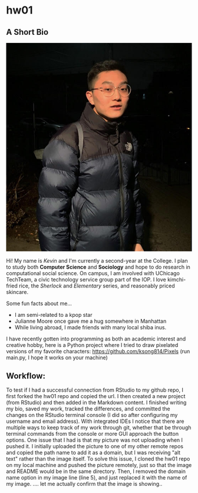 # hw01

## A Short Bio

![alt text](meeeeee.jpg) 

Hi! My name is *Kevin* and I'm currently a second-year at the College. I plan to study both **Computer Science** and **Sociology** and hope to do research in computational social science. On campus, I am involved with UChicago TechTeam, a civic technology service group part of the IOP. I love kimchi-fried rice, the *Sherlock* and *Elementary* series, and reasonably priced skincare.

Some fun facts about me...
* I am semi-related to a kpop star
* Julianne Moore once gave me a hug somewhere in Manhattan
* While living abroad, I made friends with many local shiba inus.

I have recently gotten into programming as both an academic interest and creative hobby, here is a Python project where I tried to draw pixelated versions of my favorite characters: https://github.com/ksong814/Pixels (run main.py, I hope it works on your machine)



## Workflow:

To test if I had a successful connection from RStudio to my github repo, I first forked the hw01 repo and copied the url. I then created a new project (from RStudio) and then added in the Markdown content. I finished writing my bio, saved my work, tracked the differences, and committed the changes on the RStudio terminal console (I did so after configuring my username and email address). With integrated IDEs I notice that there are multiple ways to keep track of my work through git, whether that be through terminal commands from the console or more GUI approach the button options. One issue that I had is that my picture was not uploading when I pushed it. I initially uploaded the picture to one of my other remote repos and copied the path name to add it as a domain, but I was receiving "alt text" rather than the image itself. To solve this issue, I cloned the hw01 repo on my local machine and pushed the picture remotely, just so that the image and README would be in the same directory. Then, I removed the domain name option in my image line (line 5), and just replaced it with the name of my image. .... let me actually confirm that the image is showing..


